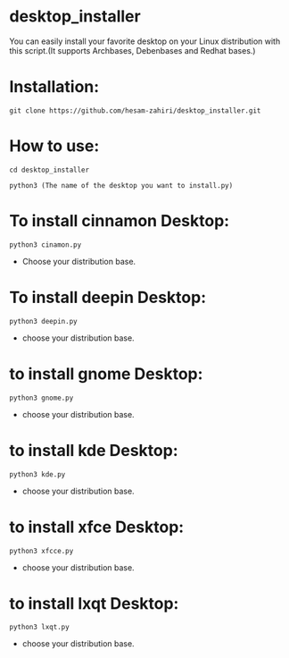 # desktop_installer
You can easily install your favorite desktop on your Linux distribution with this script.(It supports Archbases, Debenbases and Redhat bases.)
# Installation:

```
git clone https://github.com/hesam-zahiri/desktop_installer.git
```
# How to use:
```
cd desktop_installer
```
```
python3 (The name of the desktop you want to install.py)
```
# To install cinnamon Desktop:
```
python3 cinamon.py
```
- Choose your distribution base.
# To install deepin Desktop:
```
python3 deepin.py
```
- choose your distribution base.
# to install gnome Desktop:
```
python3 gnome.py
```
- choose your distribution base.
# to install kde Desktop:
```
python3 kde.py
```
- choose your distribution base.
# to install xfce Desktop:
```
python3 xfcce.py
```
- choose your distribution base.
# to install lxqt Desktop:
```
python3 lxqt.py
```
- choose your distribution base.



